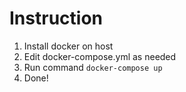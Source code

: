 # Instruction
1. Install docker on host
2. Edit docker-compose.yml as needed
3. Run command `docker-compose up`
4. Done!
